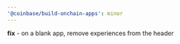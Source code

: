 ```yaml
---
'@coinbase/build-onchain-apps': minor
---
```


**fix** - on a blank app, remove experiences from the header
